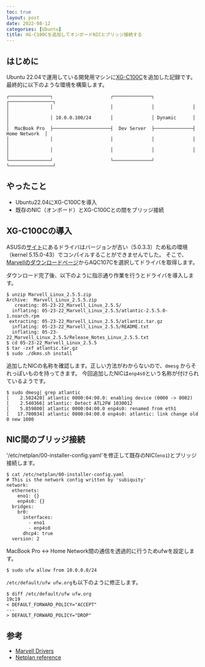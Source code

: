 ```yaml
---
toc: true
layout: post
date: 2022-08-12
categories: [Ubuntu]
title: XG-C100Cを追加してオンボードNICとブリッジ接続する
---
```


## はじめに
Ubuntu 22.04で運用している開発用マシンに[XG-C100C](https://www.asus.com/jp/Networking-IoT-Servers/Wired-Networking/All-series/XG-C100C/)を追加した記録です。
最終的に以下のような環境を構築します。

```
┌───────────────┐                     ┌──────────────┐              ┌────────────────┐
│               │                     │              │              │                │
│               │ 10.0.0.100/24       │              │ Dynamic      │                │
│  MacBook Pro  ├─────────────────────┤  Dev Server  ├──────────────┤  Home Network  │
│               │                     │              │              │                │
│               │                     │              │              │                │
└───────────────┘                     └──────────────┘              └────────────────┘
```


## やったこと
* Ubuntu22.04にXG-C100Cを導入
* 既存のNIC（オンボード）とXG-C100Cとの間をブリッジ接続

## XG-C100Cの導入
ASUSの[サイト](https://www.asus.com/jp/Networking-IoT-Servers/Wired-Networking/All-series/XG-C100C/HelpDesk_Download/)にあるドライバはバージョンが古い（5.0.3.3）ため私の環境（kernel 5.15.0-43）でコンパイルすることができませんでした。
そこで、 [Marvellのダウンロードページ](https://www.marvell.com/support/downloads.html)からAQC107Cを選択してドライバを取得します。

ダウンロード完了後、以下のように指示通り作業を行うとドライバを導入します。

```
$ unzip Marvell_Linux_2.5.5.zip
Archive:  Marvell_Linux_2.5.5.zip
   creating: 05-23-22_Marvell_Linux_2.5.5/
  inflating: 05-23-22_Marvell_Linux_2.5.5/atlantic-2.5.5.0-1.noarch.rpm
 extracting: 05-23-22_Marvell_Linux_2.5.5/atlantic.tar.gz
  inflating: 05-23-22_Marvell_Linux_2.5.5/README.txt
  inflating: 05-23-22_Marvell_Linux_2.5.5/Release_Notes_Linux_2.5.5.txt
$ cd 05-23-22_Marvell_Linux_2.5.5
$ tar -zxf atlantic.tar.gz
$ sudo ./dkms.sh install
```

追加したNICの名称を確認します。正しい方法がわからないので、`dmesg` からそれっぽいものを持ってきます。
今回追加したNICは`enp4s0`という名称が付けられているようです。

```
$ sudo dmesg| grep atlantic
[    2.502420] atlantic 0000:04:00.0: enabling device (0000 -> 0002)
[    2.540366] atlantic: Detect ATL2FW 1030012
[    5.859800] atlantic 0000:04:00.0 enp4s0: renamed from eth1
[   17.700034] atlantic 0000:04:00.0 enp4s0: atlantic: link change old 0 new 1000
```

## NIC間のブリッジ接続

'/etc/netplan/00-installer-config.yaml'を修正して既存のNIC(`eno1`)とブリッジ接続します。

```
$ cat /etc/netplan/00-installer-config.yaml
# This is the network config written by 'subiquity'
network:
  ethernets:
    eno1: {}
    enp4s0: {}
  bridges:
    br0:
      interfaces:
        - eno1
        - enp4s0
      dhcp4: true
  version: 2
```

MacBook Pro <-> Home Network間の通信を透過的に行うためufwを設定します。

```
$ sudo ufw allow from 10.0.0.0/24
```

`/etc/default/ufw ufw.org`も以下のように修正します。

```
$ diff /etc/default/ufw ufw.org
19c19
< DEFAULT_FORWARD_POLICY="ACCEPT"
---
> DEFAULT_FORWARD_POLICY="DROP"
```

## 参考

* [Marvell Drivers](https://www.marvell.com/support/downloads.html)
* [Netplan reference](https://netplan.io/reference)
